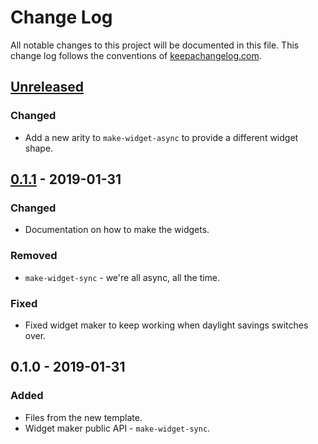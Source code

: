 # Change Log
All notable changes to this project will be documented in this file. This change log follows the conventions of [keepachangelog.com](http://keepachangelog.com/).

## [Unreleased]
### Changed
- Add a new arity to `make-widget-async` to provide a different widget shape.

## [0.1.1] - 2019-01-31
### Changed
- Documentation on how to make the widgets.

### Removed
- `make-widget-sync` - we're all async, all the time.

### Fixed
- Fixed widget maker to keep working when daylight savings switches over.

## 0.1.0 - 2019-01-31
### Added
- Files from the new template.
- Widget maker public API - `make-widget-sync`.

[Unreleased]: https://github.com/your-name/focus.core/compare/0.1.1...HEAD
[0.1.1]: https://github.com/your-name/focus.core/compare/0.1.0...0.1.1
